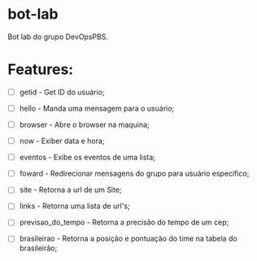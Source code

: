 # bot-lab

Bot lab do grupo DevOpsPBS.

# Features:
- [ ] getid - Get ID do usuário;
- [ ] hello - Manda uma mensagem para o usuário;
- [ ] browser - Abre o browser na maquina;
- [ ] now - Exiber data e hora;
- [ ] eventos - Exibe os eventos de uma lista;
- [ ] foward - Redirecionar mensagens do grupo para usuário especifico;
- [ ] site - Retorna a url de um Site;
- [ ] links - Retorna uma lista de url's;
- [ ] previsao_do_tempo - Retorna a precisão do tempo de um cep;
- [ ] brasileirao - Retorna a posição e pontuação do time na tabela do brasileirão;

